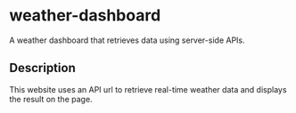 # weather-dashboard
A weather dashboard that retrieves data using server-side APIs.

## Description
This website uses an API url to retrieve real-time weather data and displays the result on the page.
